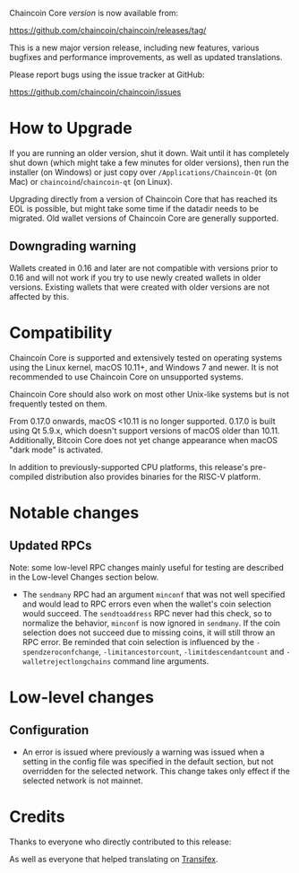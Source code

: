 Chaincoin Core *version* is now available from:

  <https://github.com/chaincoin/chaincoin/releases/tag/>

This is a new major version release, including new features, various bugfixes
and performance improvements, as well as updated translations.

Please report bugs using the issue tracker at GitHub:

  <https://github.com/chaincoin/chaincoin/issues>

How to Upgrade
==============

If you are running an older version, shut it down. Wait until it has completely
shut down (which might take a few minutes for older versions), then run the
installer (on Windows) or just copy over `/Applications/Chaincoin-Qt` (on Mac)
or `chaincoind`/`chaincoin-qt` (on Linux).

Upgrading directly from a version of Chaincoin Core that has reached its EOL is
possible, but might take some time if the datadir needs to be migrated.  Old
wallet versions of Chaincoin Core are generally supported.

Downgrading warning
-------------------

Wallets created in 0.16 and later are not compatible with versions prior to 0.16
and will not work if you try to use newly created wallets in older versions. Existing
wallets that were created with older versions are not affected by this.

Compatibility
==============

Chaincoin Core is supported and extensively tested on operating systems using
the Linux kernel, macOS 10.11+, and Windows 7 and newer.  It is not recommended
to use Chaincoin Core on unsupported systems.

Chaincoin Core should also work on most other Unix-like systems but is not
frequently tested on them.

From 0.17.0 onwards, macOS <10.11 is no longer supported.  0.17.0 is
built using Qt 5.9.x, which doesn't support versions of macOS older than
10.11.  Additionally, Bitcoin Core does not yet change appearance when
macOS "dark mode" is activated.

In addition to previously-supported CPU platforms, this release's
pre-compiled distribution also provides binaries for the RISC-V
platform.

Notable changes
===============

Updated RPCs
------------

Note: some low-level RPC changes mainly useful for testing are described in the
Low-level Changes section below.

* The `sendmany` RPC had an argument `minconf` that was not well specified and
  would lead to RPC errors even when the wallet's coin selection would succeed.
  The `sendtoaddress` RPC never had this check, so to normalize the behavior,
  `minconf` is now ignored in `sendmany`. If the coin selection does not
  succeed due to missing coins, it will still throw an RPC error. Be reminded
  that coin selection is influenced by the `-spendzeroconfchange`,
  `-limitancestorcount`, `-limitdescendantcount` and `-walletrejectlongchains`
  command line arguments.


Low-level changes
=================

Configuration
------------

* An error is issued where previously a warning was issued when a setting in
  the config file was specified in the default section, but not overridden for
  the selected network. This change takes only effect if the selected network
  is not mainnet.

Credits
=======

Thanks to everyone who directly contributed to this release:


As well as everyone that helped translating on [Transifex](https://www.transifex.com/chaincoin/chaincoin/).
